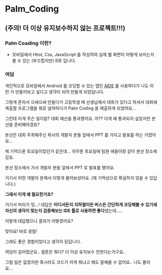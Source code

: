 # Palm_Coding

## (주의! 더 이상 유지보수하지 않는 프로젝트!!!)

### Palm Coading 이란?
- 모바일에서 Html, Css, JavaScript 를 작성하여 실제 웹 화면이 어떻게 보이는지 볼 수 있는 (부끄럽지만) IDE 입니다.

### 여담
개인적으로 모바일에서 Android 를 코딩할 수 있는 앱인 [AIDE](https://play.google.com/store/apps/details?id=com.aide.ui) 를 사용하다가 나도 이런 거 만들어보고 싶다고 생각이 되어 만들게 되었답니다.

그렇게 혼자서 으쌰으쌰 만들다가 고등학생 때 선생님께서 대회가 있다고 하셔서 대회에 제출할 프로그램을 뭐로 낼까하다가 Palm Coding 을 제출하게 되었어요...

그런데 이게 무슨 일이람? 대회 예선을 통과했어요. 어?? 이게 왜 통과되지 싶었지만 본선을 준비해야겠죠?

본선은 대회 주최해주신 회사의 개발자 분들 앞에서 PPT 를 가지고 발표를 하는 거였어요...

제 기억으론 토요일이었던거 같은데... 아무튼 토요일에 팀원 애들이랑 같이 본선 장소에 갔죠.

본선 장소에서 가서 개발자 분들 앞에서 PPT 로 발표를 했어요.

거기서 어떤 개발자 분께서 이렇게 물어보셨어요. (제 기억상으로 확실하지 않을 수 있답니다.)

**그래서 이게 왜 필요한거죠?**

거기서 머리가 띵...! 대답은 **어디서든지 지하철이든 버스든 간단하게 코딩해볼 수 있기에 자신의 생각이 맞는지 검증해보는 IDE 툴로 사용하면 좋다**였는데.....

이렇게 대답했으니 결과가 어떻겠어요?

맞아요! 바로 광탈!

그래도 좋은 경험이었다고 생각이 된답니다.

여담이 길어졌군요.. 결론은 뭐다? 더 이상 유지보수 안한다는거구요..

그럴 일은 없겠지만 혹시라도 코드가 이게 뭐냐고 해도 말해줄 수 없어요.. 나도 몰라요...

